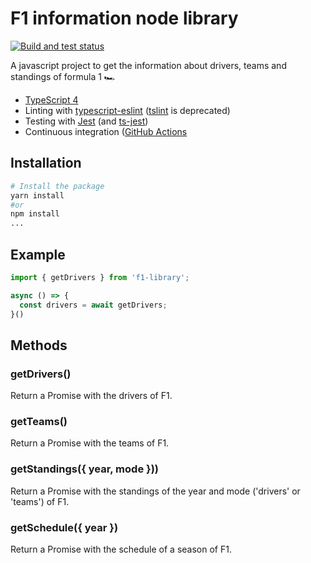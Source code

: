 # F1 information node library

[![Build and test status](https://github.com/imrodriguez/f1-js-lib/workflows/Lint%20and%20test/badge.svg)](https://github.com/imrodriguez/f1-js-lib/actions?query=workflow%3A%22Build+and+test%22)

A javascript project to get the information about drivers, teams and standings of formula 1 🏎

* [TypeScript 4](https://www.typescriptlang.org/)
* Linting with [typescript-eslint](https://github.com/typescript-eslint/typescript-eslint) ([tslint](https://palantir.github.io/tslint/) is deprecated)
* Testing with [Jest](https://jestjs.io/docs/getting-started) (and [ts-jest](https://www.npmjs.com/package/ts-jest))
* Continuous integration ([GitHub Actions](https://docs.github.com/en/actions)


## Installation

```bash
# Install the package
yarn install
#or
npm install
...
```
## Example

```javascript
import { getDrivers } from 'f1-library';

async () => {
  const drivers = await getDrivers;
}()
```
## Methods

### getDrivers()
Return a Promise with the drivers of F1.

### getTeams()
Return a Promise with the teams of F1.

### getStandings({ year, mode }))
Return a Promise with the standings of the year and mode ('drivers' or 'teams') of F1.

### getSchedule({ year })
Return a Promise with the schedule of a season of F1.